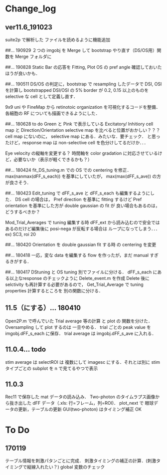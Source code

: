 # Change_log
## ver11.6_191023
suite2p で解析した ファイルを読めるように機能追加

##... 190929
２つの imgobj を Merge して bootstrap やり直す（DS/OS用）関数を Merge フォルダに

##... 190828
Static Bar の応答を Fitting, Plot
OS の pref angle 確認しておいたほうが良いかも．


##... 190511
DS/OS の判定に，bootstrap で resampling したデータで DSI, OSI を計算し
bootstrapped DSI/OSI の 5% border が 0.2, 0.15 以上のものを selective な cell として定義し直す．

9x9 uni や FineMap から retinotoic organization を可視化するコードを整備．
各細胞の RF についても描画できるようにした．



##... 180628 to do
Green と Pink で表示している Excitatory/ Inhitiory cell map と
Direction/Orientation selective map を比べると位置がおかしい？？？ 
cell map にないのに， selective map にある．みたいな．要チェック．
と思ったけど，response map は non-selective cell を色分けしてるだけか．．．

Eye velocity の縦軸を変更する？
時間軸を color gradation に対応させているけど，必要ないか（表示が軽くできるかも？）


##... 180424
fit_DS_tuning.m での OS での centering を修正．
max(nanmax(dFF_s_each)) を基準にしていたが， max(max(dFF_s_ave)) の方が良さそう．

##... 180423
Edit_tuning で dFF_s_ave と dFF_s_each も編集するようにした．
DS cell の場合は， Pref direction を基準に fitting するけど
Pref orientation を基準にした方が double gaussian の fit が
良い場合もあるのは，どうするべきか？

Mod_Trial_Averages で tuning 編集する時
dFF_ext から読み込むので安全ではあるのだけど編集後に posi-nega が反転する場合は
ループになってしまう．．．ex) SC3, roi 20


##... 180420
Orientation を double gaussian fit する時 の centering を変更

##... 180418
一応，変な data を編集する flow を作ったが，まだ manual すぎるきがする．

##... 180417
DStuning と OS tuning 別でファイルに分ける．
dFF_s_each にある以上なresponse のチェックように Delete_event.m を作成
Delete 後に selctivity も再計算する必要があるので， Get_Trial_Average で tuning properties
計算するところを 別の関数に分ける．

## 11.5（にする）... 180410
Open2P.m で呼んでいた Trial average 等の計算 と plot の 関数を分けた．
Oversampling して plot するのは 一旦やめる．
trial ごとの peak value を imgobj.dFF_s_each に保存．
trial average は imgobj.dFF_s_ave に入れる．

## 11.0.4... todo
stim average は selectROI は 複数にして imagesc にする．それとは別に
stim タイプごとの subplot を n で見てるやつで表示

## 11.0.3
Rec11 で保存した mat データの読み込み．
Two-photon のタイムラプス画像から抜き出した dFF データ（.xls: 行=フレーム，列=ROI)．
plot_next で 眼球データの更新，テーブルの更新
GUI(two-photon) はタイミング補正 OK

# To Do
## 170119
テーブル情報を刺激パタンごとに完成．
刺激タイミングの補正の計算．(刺激タイミングで縦線入れたい？)
global 変数のチェック


